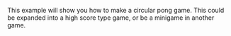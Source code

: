 This example will show you how to make a circular pong game. This could be expanded into a high score type game, or be a minigame in another game.